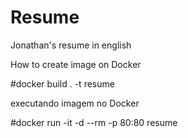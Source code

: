 # Resume
Jonathan's resume in english

How to create image on Docker

#docker build . -t resume

executando imagem no Docker

#docker run -it -d --rm -p 80:80 resume
